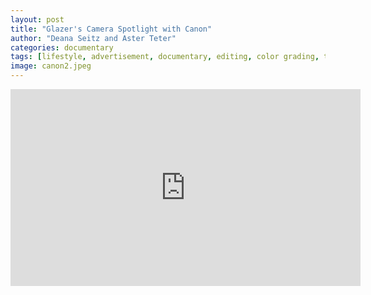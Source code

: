 ```yaml
---
layout: post
title: "Glazer's Camera Spotlight with Canon"
author: "Deana Seitz and Aster Teter"
categories: documentary
tags: [lifestyle, advertisement, documentary, editing, color grading, test 2023-04-23,]
image: canon2.jpeg
---
```


<iframe width="560" height="315" src="https://www.youtube-nocookie.com/embed/Oi2GmQjwhX4" title="YouTube video player" frameborder="0" allow="accelerometer; autoplay; clipboard-write; encrypted-media; gyroscope; picture-in-picture; web-share" allowfullscreen></iframe>